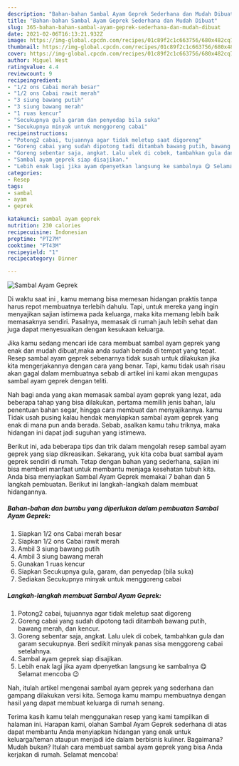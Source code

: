 ```yaml
---
description: "Bahan-bahan Sambal Ayam Geprek Sederhana dan Mudah Dibuat"
title: "Bahan-bahan Sambal Ayam Geprek Sederhana dan Mudah Dibuat"
slug: 365-bahan-bahan-sambal-ayam-geprek-sederhana-dan-mudah-dibuat
date: 2021-02-06T16:13:21.932Z
image: https://img-global.cpcdn.com/recipes/01c89f2c1c663756/680x482cq70/sambal-ayam-geprek-foto-resep-utama.jpg
thumbnail: https://img-global.cpcdn.com/recipes/01c89f2c1c663756/680x482cq70/sambal-ayam-geprek-foto-resep-utama.jpg
cover: https://img-global.cpcdn.com/recipes/01c89f2c1c663756/680x482cq70/sambal-ayam-geprek-foto-resep-utama.jpg
author: Miguel West
ratingvalue: 4.4
reviewcount: 9
recipeingredient:
- "1/2 ons Cabai merah besar"
- "1/2 ons Cabai rawit merah"
- "3 siung bawang putih"
- "3 siung bawang merah"
- "1 ruas kencur"
- "Secukupnya gula garam dan penyedap bila suka"
- "Secukupnya minyak untuk menggoreng cabai"
recipeinstructions:
- "Potong2 cabai, tujuannya agar tidak meletup saat digoreng"
- "Goreng cabai yang sudah dipotong tadi ditambah bawang putih, bawang merah, dan kencur."
- "Goreng sebentar saja, angkat. Lalu ulek di cobek, tambahkan gula dan garam secukupnya. Beri sedikit minyak panas sisa menggoreng cabai setelahnya."
- "Sambal ayam geprek siap disajikan."
- "Lebih enak lagi jika ayam dpenyetkan langsung ke sambalnya 😋 Selamat mencoba 😉"
categories:
- Resep
tags:
- sambal
- ayam
- geprek

katakunci: sambal ayam geprek 
nutrition: 230 calories
recipecuisine: Indonesian
preptime: "PT27M"
cooktime: "PT43M"
recipeyield: "1"
recipecategory: Dinner

---
```



![Sambal Ayam Geprek](https://img-global.cpcdn.com/recipes/01c89f2c1c663756/680x482cq70/sambal-ayam-geprek-foto-resep-utama.jpg)

Di waktu  saat ini , kamu memang bisa memesan hidangan praktis tanpa harus repot membuatnya terlebih dahulu. Tapi, untuk mereka yang ingin menyajikan sajian istimewa pada keluarga, maka kita memang lebih baik memasaknya sendiri. Pasalnya, memasak di rumah jauh lebih sehat dan juga dapat menyesuaikan dengan kesukaan keluarga.

Jika kamu sedang mencari ide cara membuat sambal ayam geprek yang enak dan mudah dibuat,maka anda sudah berada di tempat yang tepat. Resep sambal ayam geprek  sebenarnya tidak susah untuk dilakukan jika kita mengerjakannya dengan cara yang benar. Tapi, kamu tidak usah risau akan gagal dalam membuatnya 
sebab di artikel ini kami akan mengupas sambal ayam geprek dengan teliti.  



Nah bagi anda yang akan memasak sambal ayam geprek yang lezat, ada beberapa tahap yang bisa dilakukan, pertama memilih jenis bahan, lalu penentuan bahan segar, hingga cara membuat dan menyajikannya. kamu Tidak usah pusing kalau hendak menyiapkan sambal ayam geprek yang enak di mana pun anda berada. Sebab, asalkan kamu  tahu triknya, maka hidangan ini dapat jadi suguhan yang istimewa.

Berikut ini, ada beberapa tips dan trik dalam mengolah resep sambal ayam geprek yang siap dikreasikan. Sekarang, yuk kita coba buat sambal ayam geprek sendiri di rumah. Tetap dengan bahan yang sederhana, sajian ini bisa memberi manfaat untuk membantu menjaga kesehatan tubuh kita. Anda bisa menyiapkan Sambal Ayam Geprek memakai 7 bahan dan 5 langkah pembuatan. Berikut ini langkah-langkah dalam membuat hidangannya.

<!--inarticleads1-->

##### Bahan-bahan dan bumbu yang diperlukan dalam pembuatan Sambal Ayam Geprek:

1. Siapkan 1/2 ons Cabai merah besar
1. Siapkan 1/2 ons Cabai rawit merah
1. Ambil 3 siung bawang putih
1. Ambil 3 siung bawang merah
1. Gunakan 1 ruas kencur
1. Siapkan Secukupnya gula, garam, dan penyedap (bila suka)
1. Sediakan Secukupnya minyak untuk menggoreng cabai




<!--inarticleads2-->

##### Langkah-langkah membuat Sambal Ayam Geprek:

1. Potong2 cabai, tujuannya agar tidak meletup saat digoreng
1. Goreng cabai yang sudah dipotong tadi ditambah bawang putih, bawang merah, dan kencur.
1. Goreng sebentar saja, angkat. Lalu ulek di cobek, tambahkan gula dan garam secukupnya. Beri sedikit minyak panas sisa menggoreng cabai setelahnya.
1. Sambal ayam geprek siap disajikan.
1. Lebih enak lagi jika ayam dpenyetkan langsung ke sambalnya 😋 Selamat mencoba 😉




Nah, itulah artikel mengenai  sambal ayam geprek  yang sederhana dan gampang dilakukan versi kita. Semoga kamu mampu membuatnya dengan hasil yang dapat membuat keluarga di rumah senang. 

Terima kasih kamu telah menggunakan resep yang kami tampilkan di halaman ini. Harapan kami, olahan  Sambal Ayam Geprek sederhana di atas dapat membantu Anda menyiapkan hidangan yang enak untuk keluarga/teman ataupun menjadi ide dalam berbisnis kuliner. Bagaimana? Mudah bukan? Itulah cara membuat sambal ayam geprek yang bisa Anda kerjakan di rumah. Selamat mencoba!


